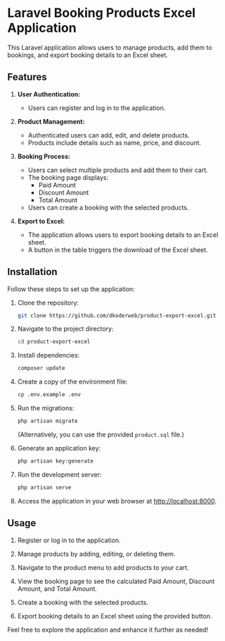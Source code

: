 # Laravel Booking Products Excel Application

This Laravel application allows users to manage products, add them to bookings, and export booking details to an Excel sheet.

## Features

1. **User Authentication:**
   - Users can register and log in to the application.

2. **Product Management:**
   - Authenticated users can add, edit, and delete products.
   - Products include details such as name, price, and discount.

3. **Booking Process:**
   - Users can select multiple products and add them to their cart.
   - The booking page displays:
     - Paid Amount
     - Discount Amount
     - Total Amount
   - Users can create a booking with the selected products.

4. **Export to Excel:**
   - The application allows users to export booking details to an Excel sheet.
   - A button in the table triggers the download of the Excel sheet.

## Installation

Follow these steps to set up the application:

1. Clone the repository:

   ```bash
   git clone https://github.com/dkoderweb/product-export-excel.git
   ```

2. Navigate to the project directory:

   ```bash
   cd product-export-excel
   ```

3. Install dependencies:

   ```bash
   composer update
   ```

4. Create a copy of the environment file:

   ```bash
   cp .env.example .env
   ```

5. Run the migrations:

   ```bash
   php artisan migrate
   ```

   (Alternatively, you can use the provided `product.sql` file.)

6. Generate an application key:

   ```bash
   php artisan key:generate
   ```

7. Run the development server:

   ```bash
   php artisan serve
   ```

8. Access the application in your web browser at [http://localhost:8000](http://localhost:8000).

## Usage

1. Register or log in to the application.

2. Manage products by adding, editing, or deleting them.

3. Navigate to the product menu to add products to your cart.

4. View the booking page to see the calculated Paid Amount, Discount Amount, and Total Amount.

5. Create a booking with the selected products.

6. Export booking details to an Excel sheet using the provided button.

Feel free to explore the application and enhance it further as needed!